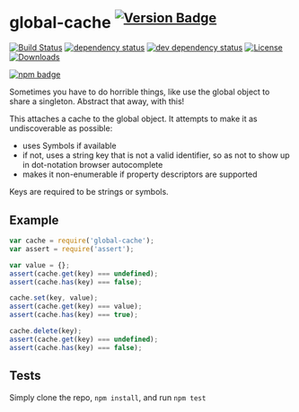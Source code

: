 # global-cache <sup>[![Version Badge][2]][1]</sup>

[![Build Status][3]][4]
[![dependency status][5]][6]
[![dev dependency status][7]][8]
[![License][license-image]][license-url]
[![Downloads][downloads-image]][downloads-url]

[![npm badge][11]][1]

Sometimes you have to do horrible things, like use the global object to share a singleton. Abstract that away, with this!

This attaches a cache to the global object. It attempts to make it as undiscoverable as possible:
 - uses Symbols if available
 - if not, uses a string key that is not a valid identifier, so as not to show up in dot-notation browser autocomplete
 - makes it non-enumerable if property descriptors are supported

Keys are required to be strings or symbols.

## Example

```js
var cache = require('global-cache');
var assert = require('assert');

var value = {};
assert(cache.get(key) === undefined);
assert(cache.has(key) === false);

cache.set(key, value);
assert(cache.get(key) === value);
assert(cache.has(key) === true);

cache.delete(key);
assert(cache.get(key) === undefined);
assert(cache.has(key) === false);
```

## Tests
Simply clone the repo, `npm install`, and run `npm test`

[1]: https://npmjs.org/package/global-cache
[2]: http://versionbadg.es/ljharb/global-cache.svg
[3]: https://travis-ci.org/ljharb/global-cache.svg
[4]: https://travis-ci.org/ljharb/global-cache
[5]: https://david-dm.org/ljharb/global-cache.svg
[6]: https://david-dm.org/ljharb/global-cache
[7]: https://david-dm.org/ljharb/global-cache/dev-status.svg
[8]: https://david-dm.org/ljharb/global-cache#info=devDependencies
[11]: https://nodei.co/npm/global-cache.png?downloads=true&stars=true
[license-image]: http://img.shields.io/npm/l/global-cache.svg
[license-url]: LICENSE
[downloads-image]: http://img.shields.io/npm/dm/global-cache.svg
[downloads-url]: http://npm-stat.com/charts.html?package=global-cache
